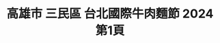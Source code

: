 ---
title: "高雄市 三民區 台北國際牛肉麵節 2024 第1頁"
description: "高雄市 三民區 台北國際牛肉麵節 2024 獲獎餐廳 第1頁"
keywords:
  - 美食競賽
  - 台灣美食
  - 美食精選
datePublished: "2025-06-30"
dateModified: "2025-07-04"
city: "高雄市"
district: "三民區"
award: "台北國際牛肉麵節"
year: "2024"
page: 1
count: 2

restaurants:
  - name: "渝味食記重慶小麵－高醫店"
    city: "高雄市"
    district: "三民區"
    address: "807高雄市三民區吉林街243號"
    phone: "073229445"
    geo: "22.64771817418659, 120.30650614059422"
    link: "高雄市/三民區/渝味食記重慶小麵_高醫店"
    google_map: "https://maps.app.goo.gl/KT2RTydgXmdwd4uN7"
    footinder: "https://footinder.com.tw/%e9%ab%98%e9%9b%84%e5%b8%82%e4%b8%89%e6%b0%91%e5%8d%80/362213/"
    award:
    - name: "台北國際牛肉麵節"
      year: "2024"
  - name: "道品牛肉麵 高雄旗艦店"
    city: "高雄市"
    district: "三民區"
    address: "807高雄市三民區建國二路281號"
    phone: "072360236"
    geo: "22.637542346637314, 120.30357635189918"
    link: "高雄市/三民區/道品牛肉麵_高雄旗艦店"
    google_map: "https://maps.app.goo.gl/uWBTdygetedfBayp9"
    footinder: "https://footinder.com.tw/%E9%AB%98%E9%9B%84%E5%B8%82%E4%B8%89%E6%B0%91%E5%8D%80/362215/"
    award:
    - name: "台北國際牛肉麵節"
      year: "2024"
---
